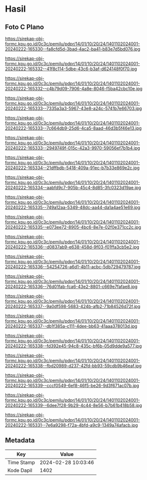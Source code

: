 # Hasil

## Foto C Plano

https://sirekap-obj-formc.kpu.go.id/0c3c/pemilu/pdpr/14/01/10/20/24/1401102024001-20240222-165330--fa8cfd5d-3bad-4ac2-ba41-b83e7d5bd076.jpg

https://sirekap-obj-formc.kpu.go.id/0c3c/pemilu/pdpr/14/01/10/20/24/1401102024001-20240222-165332--41f8c114-5dbe-43c6-b3af-d624148f0f70.jpg

https://sirekap-obj-formc.kpu.go.id/0c3c/pemilu/pdpr/14/01/10/20/24/1401102024001-20240222-165332--c4b79d09-7906-4a8e-8046-f5ba42cbc10e.jpg

https://sirekap-obj-formc.kpu.go.id/0c3c/pemilu/pdpr/14/01/10/20/24/1401102024001-20240222-165333--7335a3a3-5967-43e8-a24c-5741b7e66703.jpg

https://sirekap-obj-formc.kpu.go.id/0c3c/pemilu/pdpr/14/01/10/20/24/1401102024001-20240222-165333--7c664db9-25d6-4ca5-8aad-46d3b5f46e13.jpg

https://sirekap-obj-formc.kpu.go.id/0c3c/pemilu/pdpr/14/01/10/20/24/1401102024001-20240222-165333--2949749f-015c-42a3-9970-59056ef7b1b4.jpg

https://sirekap-obj-formc.kpu.go.id/0c3c/pemilu/pdpr/14/01/10/20/24/1401102024001-20240222-165334--21dffbdb-5418-409a-91ec-b7b33e869e2c.jpg

https://sirekap-obj-formc.kpu.go.id/0c3c/pemilu/pdpr/14/01/10/20/24/1401102024001-20240222-165334--aabfd9c7-905b-45c4-8d85-3fc0323d19ae.jpg

https://sirekap-obj-formc.kpu.go.id/0c3c/pemilu/pdpr/14/01/10/20/24/1401102024001-20240222-165335--749a12aa-5349-48dc-aa44-da1a4ae51e69.jpg

https://sirekap-obj-formc.kpu.go.id/0c3c/pemilu/pdpr/14/01/10/20/24/1401102024001-20240222-165335--e073ee72-8905-4bc6-8e7e-02f0e371cc2c.jpg

https://sirekap-obj-formc.kpu.go.id/0c3c/pemilu/pdpr/14/01/10/20/24/1401102024001-20240222-165336--d0837ab9-e638-458d-9f03-f01ffa3cb5e2.jpg

https://sirekap-obj-formc.kpu.go.id/0c3c/pemilu/pdpr/14/01/10/20/24/1401102024001-20240222-165336--54254726-a6d1-4b11-acbc-5db729479787.jpg

https://sirekap-obj-formc.kpu.go.id/0c3c/pemilu/pdpr/14/01/10/20/24/1401102024001-20240222-165336--76d01fab-fca6-43e2-8801-c669e7fafae8.jpg

https://sirekap-obj-formc.kpu.go.id/0c3c/pemilu/pdpr/14/01/10/20/24/1401102024001-20240222-165337--9a0df598-5683-424b-afb2-71b84526d72f.jpg

https://sirekap-obj-formc.kpu.go.id/0c3c/pemilu/pdpr/14/01/10/20/24/1401102024001-20240222-165337--db1f385a-c111-4dee-bb63-41aaa378013d.jpg

https://sirekap-obj-formc.kpu.go.id/0c3c/pemilu/pdpr/14/01/10/20/24/1401102024001-20240222-165338--fd392e45-94c8-435c-bf6b-05d9dde9a577.jpg

https://sirekap-obj-formc.kpu.go.id/0c3c/pemilu/pdpr/14/01/10/20/24/1401102024001-20240222-165338--fbd20989-d237-42fd-bb93-59cdb9b46eaf.jpg

https://sirekap-obj-formc.kpu.go.id/0c3c/pemilu/pdpr/14/01/10/20/24/1401102024001-20240222-165339--cccf0549-6ef8-46f5-be26-9d3f671ac07b.jpg

https://sirekap-obj-formc.kpu.go.id/0c3c/pemilu/pdpr/14/01/10/20/24/1401102024001-20240222-165339--6dee7f28-9b29-4c44-8e56-b7b61b418b58.jpg

https://sirekap-obj-formc.kpu.go.id/0c3c/pemilu/pdpr/14/01/10/20/24/1401102024001-20240222-165331--7e6a9298-f72a-4bfd-a9c9-1349a74afacb.jpg


## Metadata

| Key        | Value               |
| ---------- | ------------------- |
| Time Stamp | 2024-02-28 10:03:46 |
| Kode Dapil | 1402                |



